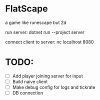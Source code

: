 # FlatScape
a game like runescape but 2d

run server: 
dotnet run --project server

connect client to server:
nc localhost 8080

# TODO:
- [ ] Add player joining server for input
- [ ] Build naive client
- [ ] Make debug config for logs and tickrate
- [ ] DB connection